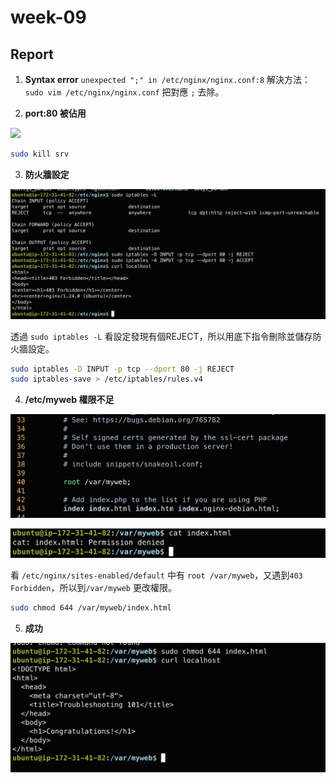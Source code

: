 # week-09

## Report

1. **Syntax error**
```unexpected ";" in /etc/nginx/nginx.conf:8```
解決方法： ```sudo vim /etc/nginx/nginx.conf``` 把對應 ```;``` 去除。

2. **port:80 被佔用**
  
![](./assets/nginx_error_msg.png)

```bash
sudo kill srv
```

3. **防火牆設定**

![](./assets/403_forbidden.png)

透過 ```sudo iptables -L``` 看設定發現有個REJECT，所以用底下指令刪除並儲存防火牆設定。

```bash
sudo iptables -D INPUT -p tcp --dport 80 -j REJECT
sudo iptables-save > /etc/iptables/rules.v4
```

4. **/etc/myweb 權限不足**

![](./assets/root_myWeb.png)

![](./assets/html_deny.png)

看 ```/etc/nginx/sites-enabled/default``` 中有 ```root /var/myweb```，又遇到```403 Forbidden```，所以到```/var/myweb``` 更改權限。

```bash
sudo chmod 644 /var/myweb/index.html 
```

5. **成功**

![](./assets/congratulation.png)
